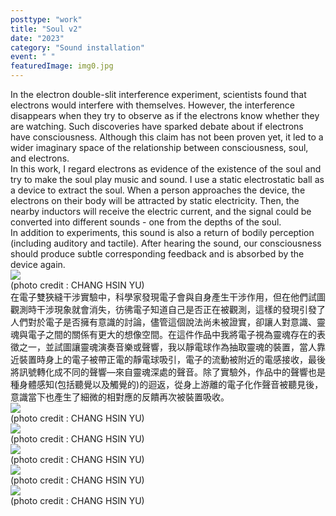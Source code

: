 ```yaml
---
posttype: "work"
title: "Soul v2"
date: "2023"
category: "Sound installation"
event: " "
featuredImage: img0.jpg
---
```

  <div class="box">
      <div class="dscrptn">
      In the electron double-slit interference experiment, scientists found that electrons would interfere with themselves. However, the interference disappears when they try to observe as if the electrons know whether they are watching. Such discoveries have sparked debate about if electrons have consciousness. Although this claim has not been proven yet, it led to a wider imaginary space of the relationship between consciousness, soul, and electrons.<br>
      In this work, I regard electrons as evidence of the existence of the soul and try to make the soul play music and sound. I use a static electrostatic ball as a device to extract the soul. When a person approaches the device, the electrons on their body will be attracted by static electricity. Then, the nearby inductors will receive the electric current, and the signal could be converted into different sounds - one from the depths of the soul.<br>
      In addition to experiments, this sound is also a return of bodily perception (including auditory and tactile). After hearing the sound, our consciousness should produce subtle corresponding feedback and is absorbed by the device again.<br>
      </div>
  </div>


  <div class="box">
      <img class="subimg" src="./img1.jpg">
      <div class="photocredit">(photo credit : CHANG HSIN YU)</div>
  </div>


  <div class="box">
      <div class="dscrptn">
      在電子雙狹縫干涉實驗中，科學家發現電子會與自身產生干涉作用，但在他們試圖觀測時干涉現象就會消失，彷彿電子知道自己是否正在被觀測，這樣的發現引發了人們對於電子是否擁有意識的討論，儘管這個說法尚未被證實，卻讓人對意識、靈魂與電子之間的關係有更大的想像空間。在這件作品中我將電子視為靈魂存在的表徵之一，並試圖讓靈魂演奏音樂或聲響，我以靜電球作為抽取靈魂的裝置，當人靠近裝置時身上的電子被帶正電的靜電球吸引，電子的流動被附近的電感接收，最後將訊號轉化成不同的聲響—來自靈魂深處的聲音。除了實驗外，作品中的聲響也是種身體感知(包括聽覺以及觸覺的)的迴返，從身上游離的電子化作聲音被聽見後，意識當下也產生了細微的相對應的反饋再次被裝置吸收。<br>
      </div>
  </div>


  <div class="box">
      <img class="subimg" src="./img2.jpg">
      <div class="photocredit">(photo credit : CHANG HSIN YU)</div>
  </div>


<!-- 
  <div class="box">
    <br>
  </div>
  <div class="box">
    <br>
  </div> -->

  <div class="box">
      <img class="subimg" src="./img3.jpg">
      <div class="photocredit">(photo credit : CHANG HSIN YU)</div>
  </div>

  <div class="box">
      <img class="subimg" src="./img4.jpg">
      <div class="photocredit">(photo credit : CHANG HSIN YU)</div>
  </div>

  <div class="box">
      <img class="subimg" src="./img5.jpg">
      <div class="photocredit">(photo credit : CHANG HSIN YU)</div>
  </div>

  <div class="box">
      <img class="subimg" src="./img6.jpg">
      <div class="photocredit">(photo credit : CHANG HSIN YU)</div>
  </div>
  <div class="box">
  </div>

  <!-- <iframe title="vimeo-player" src="https://player.vimeo.com/video/530008996" frameborder="0" allowfullscreen></iframe> -->
